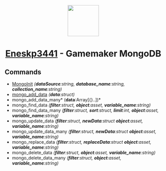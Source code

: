 <div align="center" style="text-align: center;">
<img src="https://avatars.githubusercontent.com/u/100702845?v=4" height="100">
<h1><a href="https://github.com/Eneskp3441">Eneskp3441</a> - Gamemaker MongoDB</h1>
</div>

## Commands
- [MongoInit](https://github.com/Eneskp3441/GamemakerMongoDB/tree/main/Categories/MongoInit "MongoInit") *(**dataSource**:string, **database_name**:string, **collection_name**:string)*
- [mongo_add_data](https://github.com/Eneskp3441/GamemakerMongoDB/tree/main/Categories/MongoInit "mongo_add_data") *(**data**:struct)*
- mongo_add_data_many* (**data**:Array[{}..])*
- mongo_find_data *(**filter**:struct, **object**:asset, **variable_name**:string)*
- mongo_find_data_many *(**filter**:struct, **sort**:struct, **limit**:int, **object**:asset, **variable_name**:string)*
- mongo_update_data *(**filter**:struct, **newData**:struct **object**:asset, **variable_name**:string)*
- mongo_update_data_many *(**filter**:struct, **newData**:struct **object**:asset, **variable_name**:string)*
- mongo_replace_data *(**filter**:struct, **replaceData**:struct **object**:asset, **variable_name**:string)*
- mongo_delete_data *(**filter**:struct, **object**:asset, **variable_name**:string)*
- mongo_delete_data_many *(**filter**:struct, **object**:asset, **variable_name**:string)*
